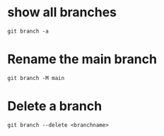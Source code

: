 # show all branches

`git branch -a`

# Rename the main branch

`git branch -M main`

# Delete a branch

`git branch --delete <branchname>`
